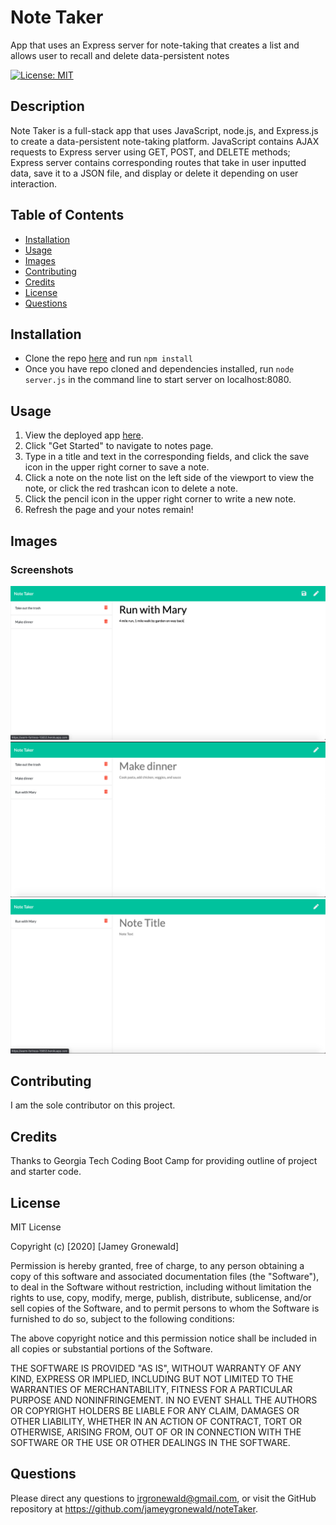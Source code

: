 # Note Taker
App that uses an Express server for note-taking that creates a list and allows user to recall and delete data-persistent notes

[![License: MIT](https://img.shields.io/badge/License-MIT-yellow.svg)](https://opensource.org/licenses/MIT)
  
## Description
Note Taker is a full-stack app that uses JavaScript, node.js, and Express.js to create a data-persistent note-taking platform. JavaScript contains AJAX requests to Express server using GET, POST, and DELETE methods; Express server contains corresponding routes that take in user inputted data, save it to a JSON file, and display or delete it depending on user interaction.

## Table of Contents
* [Installation](#Installation)
* [Usage](#Usage)
* [Images](#Images)
* [Contributing](#Contributing)
* [Credits](#Credits)
* [License](#License)
* [Questions](#Questions)

## Installation
* Clone the repo [here](http://www.github.com/jameygronewald/noteTaker) and run  ```npm install```
* Once you have repo cloned and dependencies installed, run  ```node server.js``` in the command line to start server on localhost:8080.

## Usage
1. View the deployed app [here](https://warm-fortress-15653.herokuapp.com/).
2. Click "Get Started" to navigate to notes page.
3. Type in a title and text in the corresponding fields, and click the save icon in the upper right corner to save a note.
4. Click a note on the note list on the left side of the viewport to view the note, or click the red trashcan icon to delete a note.
5. Click the pencil icon in the upper right corner to write a new note.
6. Refresh the page and your notes remain!

## Images

### Screenshots
![Writing a New Note](./demoImages/appWritingNote.png)
![Displaying an old note](./demoImages/appDisplayingNote.png)
![Generated Team Directory Mobile](./demoImages/appWithDeletedNotes.png)

## Contributing
I am the sole contributor on this project.

## Credits
Thanks to Georgia Tech Coding Boot Camp for providing outline of project and starter code.

## License
MIT License

Copyright (c) [2020] [Jamey Gronewald]

Permission is hereby granted, free of charge, to any person obtaining a copy
of this software and associated documentation files (the "Software"), to deal
in the Software without restriction, including without limitation the rights
to use, copy, modify, merge, publish, distribute, sublicense, and/or sell
copies of the Software, and to permit persons to whom the Software is
furnished to do so, subject to the following conditions:

The above copyright notice and this permission notice shall be included in all
copies or substantial portions of the Software.

THE SOFTWARE IS PROVIDED "AS IS", WITHOUT WARRANTY OF ANY KIND, EXPRESS OR
IMPLIED, INCLUDING BUT NOT LIMITED TO THE WARRANTIES OF MERCHANTABILITY,
FITNESS FOR A PARTICULAR PURPOSE AND NONINFRINGEMENT. IN NO EVENT SHALL THE
AUTHORS OR COPYRIGHT HOLDERS BE LIABLE FOR ANY CLAIM, DAMAGES OR OTHER
LIABILITY, WHETHER IN AN ACTION OF CONTRACT, TORT OR OTHERWISE, ARISING FROM,
OUT OF OR IN CONNECTION WITH THE SOFTWARE OR THE USE OR OTHER DEALINGS IN THE
SOFTWARE.

## Questions
Please direct any questions to jrgronewald@gmail.com, or visit the GitHub repository at https://github.com/jameygronewald/noteTaker.